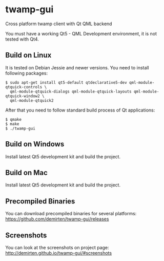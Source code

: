 # twamp-gui

Cross platform twamp client with Qt QML backend

You must have a working Qt5 - QML Development environment, it is not tested with Qt4.

## Build on Linux

It is tested on Debian Jessie and newer versions. You need to install following packages:

```
$ sudo apt-get install qt5-default qtdeclarative5-dev qml-module-qtquick-controls \
  qml-module-qtquick-dialogs qml-module-qtquick-layouts qml-module-qtquick-window2 \
  qml-module-qtquick2 
```

After that you need to follow standard build process of Qt applications:

```
$ qmake
$ make
$ ./twamp-gui
```

## Build on Windows

Install latest Qt5 development kit and build the project.

## Build on Mac

Install latest Qt5 development kit and build the project.

## Precompiled Binaries

You can download precompiled binaries for several platforms:
https://github.com/demirten/twamp-gui/releases

## Screenshots

You can look at the screenshots on project page: http://demirten.github.io/twamp-gui/#screenshots

